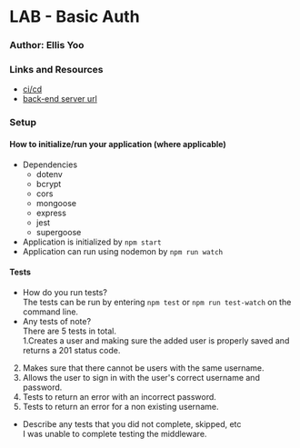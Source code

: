 # LAB - Basic Auth


### Author: Ellis Yoo

### Links and Resources

- [ci/cd](https://github.com/yjyoo773/basic-auth/actions)
- [back-end server url](https://ellis-basic-auth.herokuapp.com/)

### Setup
#### How to initialize/run your application (where applicable)
- Dependencies
  - dotenv
  - bcrypt
  - cors
  - mongoose
  - express
  - jest
  - supergoose
- Application is initialized by `npm start`
- Application can run using nodemon by `npm run watch`


#### Tests

- How do you run tests?   
The tests can be run by entering `npm test` or `npm run test-watch` on the command line.  
- Any tests of note?  
There are 5 tests in total.   
1.Creates a user and making sure the added user is properly saved and returns a 201 status code.    
2. Makes sure that there cannot be users with the same username.    
3. Allows the user to sign in with the user's correct username and password.   
4. Tests to return an error with an incorrect password.    
5. Tests to return an error for a non existing username.    
- Describe any tests that you did not complete, skipped, etc    
I was unable to complete testing the middleware.
